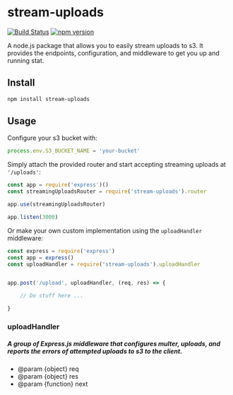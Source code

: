 # stream-uploads
[![Build Status](https://travis-ci.org/agconti/stream-uploads.svg?branch=master)](https://travis-ci.org/agconti/stream-uploads)
[![npm version](https://badge.fury.io/js/stream-uploads.svg)](http://badge.fury.io/js/stream-uploads)

A node.js package that allows you to easily stream uploads to s3. It provides the endpoints, configuration, and middleware to get you up and running stat.

## Install

```bash
npm install stream-uploads
```

## Usage

Configure your s3 bucket with:
```js
process.env.S3_BUCKET_NAME = 'your-bucket'
```

Simply attach the provided router and start accepting streaming uploads at `'/uploads'`:
```js
const app = require('express')()
const streamingUploadsRouter = require('stream-uploads').router

app.use(streamingUploadsRouter)

app.listen(3000)
```


Or make your own custom implementation using the `uploadHandler` middleware:
```js
const express = require('express')
const app = express()
const uploadHandler = require('stream-uploads').uploadHandler


app.post('/upload', uploadHandler, (req, res) => {

	// Do stuff here ...

}
```


### uploadHandler
##### A group of Express.js middleware that configures multer, uploads, and reports the errors of attempted uploads to s3 to the client.
* @param {object} req
* @param {object} res
* @param {function} next
